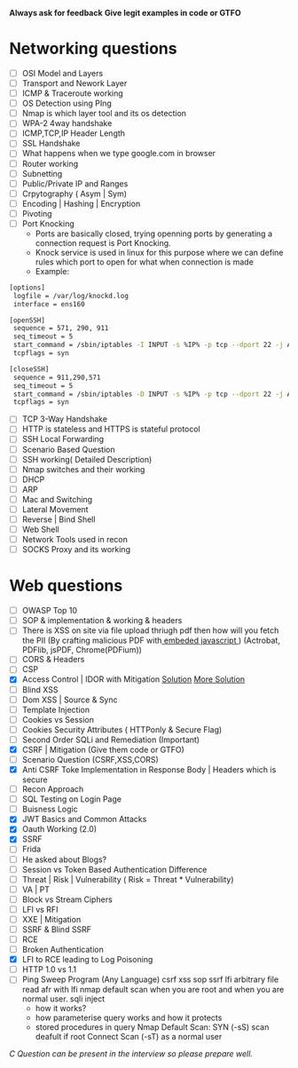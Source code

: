 **Always ask for feedback**
**Give legit examples in code or GTFO**
# Networking questions
- [ ] OSI Model and Layers
- [ ] Transport and Nework Layer
- [ ] ICMP & Traceroute working
- [ ] OS Detection using PIng
- [ ] Nmap is which layer tool and its os detection
- [ ] WPA-2 4way handshake
- [ ] ICMP,TCP,IP Header Length
- [ ] SSL Handshake
- [ ] What happens when we type google.com in browser
- [ ] Router working
- [ ] Subnetting
- [ ] Public/Private IP and Ranges
- [ ] Crpytography ( Asym | Sym)
- [ ] Encoding | Hashing | Encryption
- [ ] Pivoting
- [ ] Port Knocking
	- Ports are basically closed, trying openning ports by generating a connection request is Port Knocking. 
	- Knock service is used in linux for this purpose where we can define rules which port to open for what when connection is made
	- Example:

```bash
[options]
 logfile = /var/log/knockd.log
 interface = ens160

[openSSH]
 sequence = 571, 290, 911 
 seq_timeout = 5
 start_command = /sbin/iptables -I INPUT -s %IP% -p tcp --dport 22 -j ACCEPT
 tcpflags = syn

[closeSSH]
 sequence = 911,290,571
 seq_timeout = 5
 start_command = /sbin/iptables -D INPUT -s %IP% -p tcp --dport 22 -j ACCEPT
 tcpflags = syn

```
- [ ] TCP 3-Way Handshake
- [ ] HTTP is stateless and HTTPS is stateful protocol
- [ ] SSH Local Forwarding
- [ ] Scenario Based Question
- [ ] SSH working( Detailed Description)
- [ ] Nmap switches and their working
- [ ] DHCP
- [ ] ARP
- [ ] Mac and Switching
- [ ] Lateral Movement
- [ ] Reverse | Bind Shell
- [ ] Web Shell
- [ ] Network Tools used in recon
- [ ] SOCKS Proxy and its working

# Web questions
- [ ] OWASP Top 10
- [ ] SOP & implementation & working & headers
- [ ] There is XSS on site via file upload thriugh pdf then how will you fetch the PII (By crafting malicious PDF with[ embeded javascript ](https://portswigger.net/research/portable-data-exfiltration))  (Actrobat, PDFlib, jsPDF, Chrome(PDFium))
- [ ] CORS & Headers
- [ ] CSP
- [x] Access Control | IDOR with Mitigation [Solution](https://www.geeksforgeeks.org/insecure-direct-object-reference-idor-vulnerability/) [More Solution](https://securecode.wiki/docs/lang/php/#a5--broken-access-control)
- [ ] Blind XSS
- [ ] Dom XSS | Source & Sync
- [ ] Template Injection
- [ ] Cookies vs Session
- [ ] Cookies Security Attributes ( HTTPonly & Secure Flag)
- [ ] Second Order SQLi and Remediation (Important)
- [x] CSRF | Mitigation (Give them code or GTFO)
- [ ] Scenario Question (CSRF,XSS,CORS)
- [x] Anti CSRF Toke Implementation in Response Body | Headers which is secure
- [ ] Recon Approach
- [ ] SQL Testing on Login Page
- [ ] Buisness Logic
- [x] JWT Basics and Common Attacks
- [x] Oauth Working (2.0)
- [x] SSRF
- [ ] Frida 
- [ ] He asked about Blogs?
- [ ] Session vs Token Based Authentication Difference
- [ ] Threat | Risk | Vulnerability ( Risk = Threat * Vulnerability)
- [ ] VA | PT 
- [ ] Block vs Stream Ciphers
- [ ] LFI vs RFI
- [ ] XXE | Mitigation
- [ ] SSRF & Blind SSRF
- [ ] RCE
- [ ] Broken Authentication
- [x] LFI to RCE leading to Log Poisoning
- [ ] HTTP 1.0 vs 1.1
- [ ] Ping Sweep Program (Any Language)
csrf
xss
sop
ssrf
lfi
arbitrary file read
afr with lfi
nmap default scan when you are root and when you are normal user.
sqli inject 
	- how it works?
	- how parameterise query works and how it protects
	- stored procedures in query
Nmap Default Scan:
SYN (-sS) scan deafult if root
Connect Scan (-sT) as a normal user




*C Question can be present in the interview so please prepare well.*